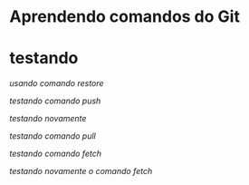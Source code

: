 # Aprendendo comandos do Git

# testando

*usando comando restore*

*testando comando push*

*testando novamente*

*testando comando pull*

*testando comando fetch*

*testando novamente o comando fetch*
